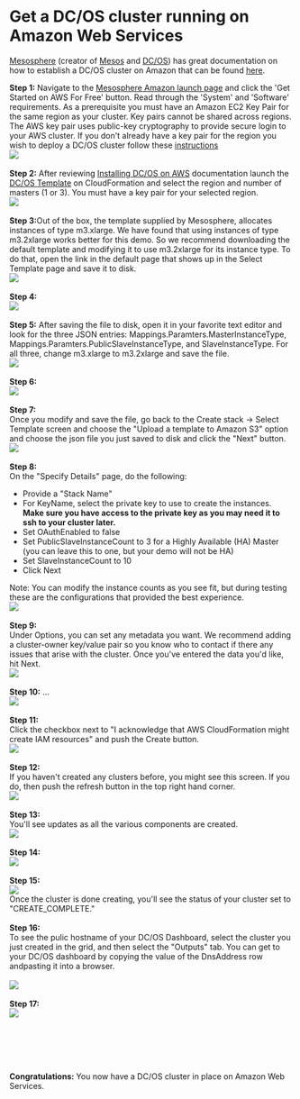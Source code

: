 # Get a DC/OS cluster running on Amazon Web Services
<a href="https://mesosphere.com/">Mesosphere</a> (creator of <a href="http://mesos.apache.org/">Mesos</a> and <a href="https://dcos.io/">DC/OS</a>) has great documentation on how to establish a DC/OS cluster on Amazon that can be found <a href="https://mesosphere.com/amazon/">here</a>.<br>

<b>Step 1:</b> Navigate to the <a href="http://www.mesosphere.com/amazon">Mesosphere Amazon launch page</a> and click the 'Get Started on AWS For Free' button.  Read through the 'System' and 'Software' requirements.  As a prerequisite you must have an Amazon EC2 Key Pair for the same region as your cluster. Key pairs cannot be shared across regions. The AWS key pair uses public-key cryptography to provide secure login to your AWS cluster.  If you don't already have a key pair for the region you wish to deploy a DC/OS cluster follow these <a href="amazon-keypair-setup.md">instructions</a><br>
<img src="../images/01-aws-setup/aws-01.png"/><br>
<br><b>Step 2:</b> 
After reviewing <a href="https://dcos.io/docs/1.7/administration/installing/cloud/aws/">Installing DC/OS on AWS</a> documentation 
launch the <a href="https://downloads.dcos.io/dcos/EarlyAccess/commit/14509fe1e7899f439527fb39867194c7a425c771/aws.html?_ga=1.161721663.282044494.1466715839">DC/OS Template</a> on CloudFormation and select the region and number of masters (1 or 3). You must have a key pair for your selected region.<br>
<img src="../images/01-aws-setup/aws-02.png"/><br>
<br><b>Step 3:</b>Out of the box, the template supplied by Mesosphere, allocates instances of type  m3.xlarge.  We have found that using instances of type m3.2xlarge works better for this demo.  So we  recommend downloading the default template and modifying it to use m3.2xlarge for its instance type.  To do that, open the link in the default  page that shows up in the Select Template page and save it to disk.<br/>
<img src="../images/01-aws-setup/aws-03.png"/><br>
<br><b>Step 4:</b><br/>
<img src="../images/01-aws-setup/aws-04.png"/><br>
<br><b>Step 5:</b>
After saving the file to disk, open it in your favorite text editor and  look for the three JSON entries: Mappings.Paramters.MasterInstanceType, Mappings.Paramters.PublicSlaveInstanceType, and SlaveInstanceType.  For all three, change  m3.xlarge to m3.2xlarge and save the file. 
<br/>
<img src="../images/01-aws-setup/aws-05.png"/><br>
<br><b>Step 6:</b><br/>
<img src="../images/01-aws-setup/aws-06.png"/><br>
<br><b>Step 7:</b><br>
Once you modify and save the file, go back to the Create stack -> Select Template screen and choose the "Upload a template to Amazon S3" option and choose the json file you just saved to disk and click the "Next" button.
<br/>
<img src="../images/01-aws-setup/aws-07.png"/><br>
<br><b>Step 8:</b><br/>
On the "Specify Details" page, do the  following:
* Provide a "Stack Name"
* For KeyName, select the private key to use to create the instances.  <b>Make sure you have access to the private key as you may need it to ssh to your cluster later.</b>
* Set OAuthEnabled to false
* Set PublicSlaveInstanceCount to 3 for a Highly Available (HA) Master (you can leave this to one, but your demo will not be HA)
* Set SlaveInstanceCount to 10
* Click Next

Note: You can modify the instance counts  as you see fit, but during testing these are the configurations that provided the best experience.
<br/>
<img src="../images/01-aws-setup/aws-08.png"/><br>
<br><b>Step 9:</b><br>
Under Options, you can set any metadata you want.  We  recommend adding a cluster-owner key/value pair so you know who to contact if there any issues that arise with the cluster.  Once you've entered the data you'd like, hit Next.
<br/>
<img src="../images/01-aws-setup/aws-09.png"/><br>
<br><b>Step 10:</b> ...<br>
<img src="../images/01-aws-setup/aws-10.png"/><br>
<br><b>Step 11:</b><br>
Click the checkbox next to "I acknowledge  that AWS CloudFormation might create IAM resources" and push the Create button.
<br/>
<img src="../images/01-aws-setup/aws-11.png"/><br>
<br><b>Step 12:</b><br>
If you haven't created  any clusters before, you might see this screen. If you do, then push the refresh button in the top right hand corner.
<br/>
<img src="../images/01-aws-setup/aws-12.png"/><br>
<br><b>Step 13:</b><br>
You'll see updates as all the various components  are created.
<br/>
<img src="../images/01-aws-setup/aws-13.png"/><br>
<br><b>Step 14:</b><br>
<img src="../images/01-aws-setup/aws-14.png"/><br>
<br><b>Step 15:</b><br>
<img src="../images/01-aws-setup/aws-15.png"/><br>
Once the cluster is  done creating, you'll see  the status of your cluster set to "CREATE_COMPLETE."
<br/>
<br><b>Step 16:</b><br>
To see the pulic hostname of your DC/OS Dashboard, select the cluster you just created  in the grid, and then select the "Outputs" tab.  You can get to your DC/OS dashboard by copying the value of  the DnsAddress row andpasting it into a browser.   
<br/>
<img src="../images/01-aws-setup/aws-16.png"/><br>
<br><b>Step 17:</b><br>
<img src="../images/01-aws-setup/aws-17.png"/><br>


<br><br>

<br><br><b>Congratulations:</b> You now have a DC/OS cluster in place on Amazon Web Services.
